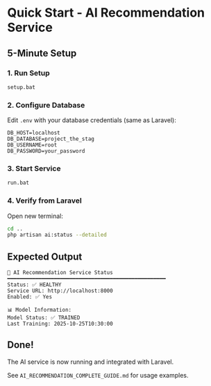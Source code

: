 # Quick Start - AI Recommendation Service

## 5-Minute Setup

### 1. Run Setup
```bash
setup.bat
```

### 2. Configure Database
Edit `.env` with your database credentials (same as Laravel):
```env
DB_HOST=localhost
DB_DATABASE=project_the_stag
DB_USERNAME=root
DB_PASSWORD=your_password
```

### 3. Start Service
```bash
run.bat
```

### 4. Verify from Laravel
Open new terminal:
```bash
cd ..
php artisan ai:status --detailed
```

## Expected Output

```
🤖 AI Recommendation Service Status
━━━━━━━━━━━━━━━━━━━━━━━━━━━━━━━━━━━━━━━━━━━━━━━━━━━
Status: ✅ HEALTHY
Service URL: http://localhost:8000
Enabled: ✅ Yes

📊 Model Information:
Model Status: ✅ TRAINED
Last Training: 2025-10-25T10:30:00
```

## Done!

The AI service is now running and integrated with Laravel.

See `AI_RECOMMENDATION_COMPLETE_GUIDE.md` for usage examples.
